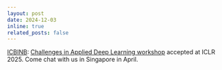 ```yaml
---
layout: post
date: 2024-12-03
inline: true
related_posts: false
---
```


[ICBINB](https://icbinb.cc/): [Challenges in Applied Deep Learning workshop](https://sites.google.com/view/icbinb-2025/home?authuser=0)  accepted at ICLR 2025. Come chat with us in Singapore in April.